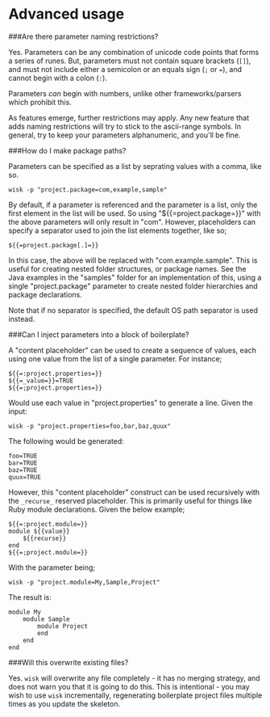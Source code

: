# Advanced usage

###Are there parameter naming restrictions?

Yes. Parameters can be any combination of unicode code points that forms a series of runes. But, parameters must not contain square brackets (`[]`), and must not include either a semicolon or an equals sign (`;` or `=`), and cannot begin with a colon (`:`).

Parameters _can_ begin with numbers, unlike other frameworks/parsers which prohibit this.

As features emerge, further restrictions may apply. Any new feature that adds naming restrictions will try to stick to the ascii-range symbols. In general, try to keep your parameters alphanumeric, and you'll be fine.

###How do I make package paths?

Parameters can be specified as a list by seprating values with a comma, like so.

    wisk -p "project.package=com,example,sample"

By default, if a parameter is referenced and the parameter is a list, only the first element in the list
will be used. So using "${{=project.package=}}" with the above parameters will only result in "com".
However, placeholders can specify a separator used to join the list elements together, like so;

    ${{=project.package[.]=}}

In this case, the above will be replaced with "com.example.sample". This is useful for creating nested folder structures, or package names. See the Java examples in the "samples" folder for an implementation of this, using a single "project.package" parameter to create nested folder hierarchies and package declarations.

Note that if no separator is specified, the default OS path separator is used instead.

###Can I inject parameters into a block of boilerplate?

A "content placeholder" can be used to create a sequence of values, each using one value from the list of a single parameter. For instance;

	${{=:project.properties=}}
	${{=_value=}}=TRUE
	${{=;project.properties=}}

Would use each value in "project.properties" to generate a line. Given the input:

	wisk -p "project.properties=foo,bar,baz,quux"

The following would be generated:

	foo=TRUE
	bar=TRUE
	baz=TRUE
	quux=TRUE

However, this "content placeholder" construct can be used recursively with the `_recurse_` reserved placeholder. This is primarily useful for things like Ruby module declarations. Given the below example;

	${{=:project.module=}}
	module ${{value}}
		${{recurse}}
	end
	${{=;project.module=}}

With the parameter being;

	wisk -p "project.module=My,Sample,Project"

The result is:

	module My
		module Sample
			module Project
			end
		end
	end

###Will this overwrite existing files?

Yes. `wisk` will overwrite any file completely - it has no merging strategy, and does not warn you that it is going to do this. This is intentional - you may wish to use `wisk` incrementally, regenerating boilerplate project files multiple times as you update the skeleton.
